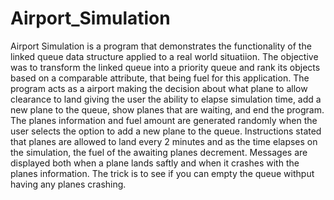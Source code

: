 Airport_Simulation
==================

Airport Simulation is a program that demonstrates the functionality of the linked queue data structure applied to a real world situatiion. The objective was to transform the linked queue into a priority queue and rank its objects based on a comparable attribute, that being fuel for this application. The program acts as a airport making the decision about what plane to allow clearance to land giving the user the ability to elapse simulation time, add a new plane to the queue, show planes that are waiting, and end the program. The planes information and fuel amount are generated randomly when the user selects the option to add a new plane to the queue. Instructions stated that planes are allowed to land every 2 minutes and as the time elapses on the simulation, the fuel of the awaiting planes decrement.  Messages are displayed both when a plane lands saftly and when it crashes with the planes information. The trick is to see if you can empty the queue withput having any planes crashing.
